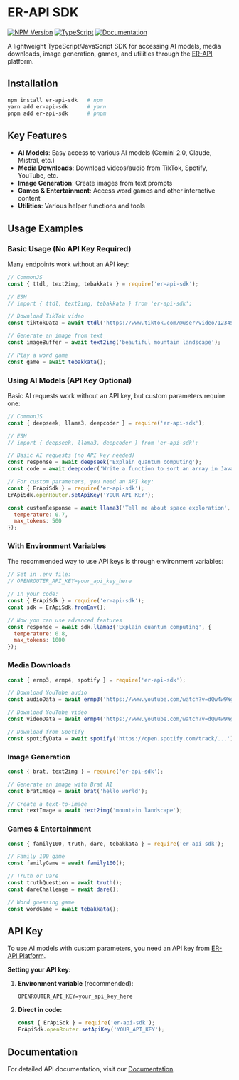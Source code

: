 # ER-API SDK

[![NPM Version](https://img.shields.io/npm/v/er-api-sdk.svg)](https://www.npmjs.com/package/er-api-sdk)
[![TypeScript](https://img.shields.io/badge/TypeScript-4.9%2B-blue)](https://www.typescriptlang.org/)
[![Documentation](https://img.shields.io/badge/docs-TypeDoc-brightgreen)](https://Er-Api-Sdk.js.org/)

A lightweight TypeScript/JavaScript SDK for accessing AI models, media downloads, image generation, games, and utilities through the [ER-API](https://er-api.biz.id) platform.

## Installation

```bash
npm install er-api-sdk   # npm
yarn add er-api-sdk      # yarn
pnpm add er-api-sdk      # pnpm
```

## Key Features

- **AI Models**: Easy access to various AI models (Gemini 2.0, Claude, Mistral, etc.)
- **Media Downloads**: Download videos/audio from TikTok, Spotify, YouTube, etc.
- **Image Generation**: Create images from text prompts
- **Games & Entertainment**: Access word games and other interactive content
- **Utilities**: Various helper functions and tools

## Usage Examples

### Basic Usage (No API Key Required)

Many endpoints work without an API key:

```javascript
// CommonJS
const { ttdl, text2img, tebakkata } = require('er-api-sdk');

// ESM
// import { ttdl, text2img, tebakkata } from 'er-api-sdk';

// Download TikTok video
const tiktokData = await ttdl('https://www.tiktok.com/@user/video/12345');

// Generate an image from text
const imageBuffer = await text2img('beautiful mountain landscape');

// Play a word game
const game = await tebakkata();
```

### Using AI Models (API Key Optional)

Basic AI requests work without an API key, but custom parameters require one:

```javascript
// CommonJS
const { deepseek, llama3, deepcoder } = require('er-api-sdk');

// ESM
// import { deepseek, llama3, deepcoder } from 'er-api-sdk';

// Basic AI requests (no API key needed)
const response = await deepseek('Explain quantum computing');
const code = await deepcoder('Write a function to sort an array in JavaScript');

// For custom parameters, you need an API key:
const { ErApiSdk } = require('er-api-sdk');
ErApiSdk.openRouter.setApiKey('YOUR_API_KEY');

const customResponse = await llama3('Tell me about space exploration', {
  temperature: 0.7,
  max_tokens: 500
});
```

### With Environment Variables

The recommended way to use API keys is through environment variables:

```javascript
// Set in .env file:
// OPENROUTER_API_KEY=your_api_key_here

// In your code:
const { ErApiSdk } = require('er-api-sdk');
const sdk = ErApiSdk.fromEnv();

// Now you can use advanced features
const response = await sdk.llama3('Explain quantum computing', {
  temperature: 0.8,
  max_tokens: 1000
});
```

### Media Downloads

```javascript
const { ermp3, ermp4, spotify } = require('er-api-sdk');

// Download YouTube audio
const audioData = await ermp3('https://www.youtube.com/watch?v=dQw4w9WgXcQ');

// Download YouTube video
const videoData = await ermp4('https://www.youtube.com/watch?v=dQw4w9WgXcQ');

// Download from Spotify
const spotifyData = await spotify('https://open.spotify.com/track/...');
```

### Image Generation

```javascript
const { brat, text2img } = require('er-api-sdk');

// Generate an image with Brat AI
const bratImage = await brat('hello world');

// Create a text-to-image
const textImage = await text2img('mountain landscape');
```

### Games & Entertainment

```javascript
const { family100, truth, dare, tebakkata } = require('er-api-sdk');

// Family 100 game
const familyGame = await family100();

// Truth or Dare
const truthQuestion = await truth();
const dareChallenge = await dare();

// Word guessing game
const wordGame = await tebakkata();
```

## API Key

To use AI models with custom parameters, you need an API key from [ER-API Platform](https://platform.er-api.biz.id).

**Setting your API key:**

1. **Environment variable** (recommended):
   ```
   OPENROUTER_API_KEY=your_api_key_here
   ```

2. **Direct in code:**
   ```javascript
   const { ErApiSdk } = require('er-api-sdk');
   ErApiSdk.openRouter.setApiKey('YOUR_API_KEY');
   ```

## Documentation

For detailed API documentation, visit our [Documentation](https://Er-Api-Sdk.js.org/).
